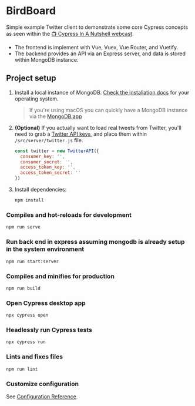 # BirdBoard

Simple example Twitter client to demonstrate some core Cypress concepts as seen within the [📺 Cypress In A Nutshell webcast](https://youtu.be/7LEU4tMeG8Q).

- The frontend is implement with Vue, Vuex, Vue Router, and Vuetify.
- The backend provides an API via an Express server, and data is stored within MongoDB instance.


## Project setup
1. Install a local instance of MongoDB. [Check the installation docs](https://docs.mongodb.com/manual/installation/) for your operating system.
   > If you're using macOS you can quickly have a MongoDB instance via the [MongoDB.app](http://gcollazo.github.io/mongodbapp/)

2. **(Optional)** If you actually want to load real tweets from Twitter, you'll need to grab a [Twitter API keys](https://developer.twitter.com/en/docs/basics/authentication/guides/access-tokens.html), and place them within `/src/server/twitter.js` file.
    ```js
    const twitter = new TwitterAPI({
      consumer_key: '',
      consumer_secret: '',
      access_token_key: '',
      access_token_secret: ''
    })
    ```
3. Install dependencies:
    ```
    npm install
    ```

### Compiles and hot-reloads for development
```
npm run serve
```

### Run back end in express assuming mongodb is already setup in the system environment
```
npm run start:server
```
### Compiles and minifies for production
```
npm run build
```

### Open Cypress desktop app
```
npx cypress open
```

### Headlessly run Cypress tests
```
npx cypress run
```

### Lints and fixes files
```
npm run lint
```

### Customize configuration
See [Configuration Reference](https://cli.vuejs.org/config/).
